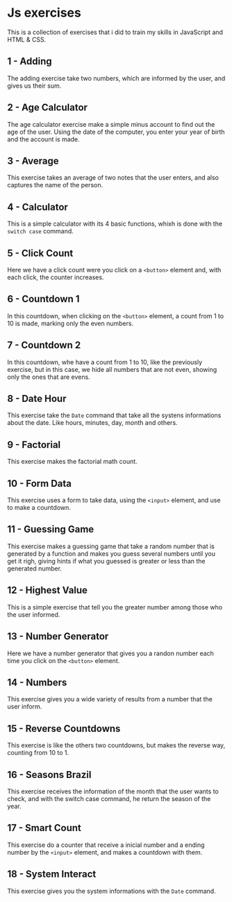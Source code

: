 # Js exercises
This is a collection of exercises that i did to train my skills in JavaScript and HTML & CSS.

## 1 - Adding
The adding exercise take two numbers, which are informed by the user, and gives us their sum.

## 2 - Age Calculator
The age calculator exercise make a simple minus account to find out the age of the user. Using the date of the computer, you enter your year of birth and the account is made.

## 3 - Average
This exercise takes an average of two notes that the user enters, and also captures the name of the person.

## 4 - Calculator
This is a simple calculator with its 4 basic functions, whixh is done with the `switch case` command.

## 5 - Click Count
Here we have a click count were you click on a `<button>` element and, with each click, the counter increases.

## 6 - Countdown 1
In this countdown, when clicking on the `<button>` element, a count from 1 to 10 is made, marking only the even numbers.

## 7 - Countdown 2
In this countdown, whe have a count from 1 to 10, like the previously exercise, but in this case, we hide all numbers that are not even, showing only the ones that are evens.

## 8 - Date Hour
This exercise take the `Date` command that take all the systens informations about the date. Like hours, minutes, day, month and others.

## 9 - Factorial
This exercise makes the factorial math count.

## 10 - Form Data
This exercise uses a form to take data, using the `<input>` element, and use to make a countdown.

## 11 - Guessing Game
This exercise makes a guessing game that take a random number that is generated by a function and makes you guess several numbers until you get it righ, giving hints if what you guessed is greater or less than the generated number.

## 12 - Highest Value
This is a simple exercise that tell you the greater number among those who the user informed.

## 13 - Number Generator
Here we have a number generator that gives you a randon number each time you click on the `<button>` element.

## 14 - Numbers
This exercise gives you a wide variety of results from a number that the user inform.

## 15 - Reverse Countdowns
This exercise is like the others two countdowns, but makes the reverse way, counting from 10 to 1.

## 16 - Seasons Brazil
This exercise receives the information of the month that the user wants to check, and with the switch case command, he return the season of the year.

## 17 - Smart Count
This exercise do a counter that receive a inicial number and a ending number by the `<input>` element, and makes a countdown with them.

## 18 - System Interact
This exercise gives you the system informations with the `Date` command.
